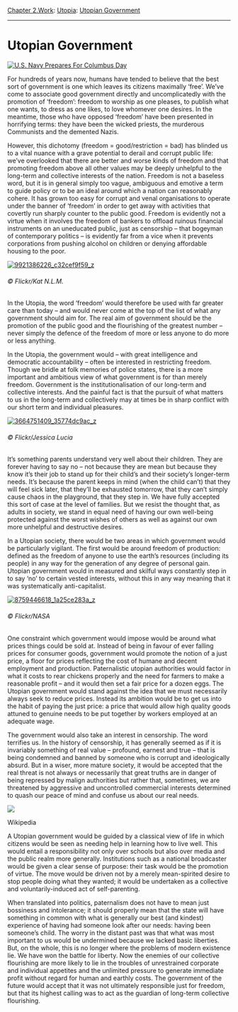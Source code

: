 [Chapter 2.Work](https://www.theschooloflife.com/thebookoflife/category/work/): [Utopia](https://www.theschooloflife.com/thebookoflife/category/work/utopia/): [Utopian Government](https://www.theschooloflife.com/thebookoflife/utopia-series-the-government-of-the-future/)

* * *

# Utopian Government

[![U.S. Navy Prepares For Columbus Day](https://www.theschooloflife.com/thebookoflife/wp-content/uploads/2014/10/statueliberty-1.jpg)](http://www.thebookoflife.org/wp-content/uploads/2014/10/statueliberty-1.jpg)

For hundreds of years now, humans have tended to believe that the best sort of government is one which leaves its citizens maximally ‘free’. We’ve come to associate good government directly and uncomplicatedly with the promotion of ‘freedom’: freedom to worship as one pleases, to publish what one wants, to dress as one likes, to love whomever one desires. In the meantime, those who have opposed ‘freedom’ have been presented in horrifying terms: they have been the wicked priests, the murderous Communists and the demented Nazis.

However, this dichotomy (freedom = good/restriction = bad) has blinded us to a vital nuance with a grave potential to derail and corrupt public life: we’ve overlooked that there are better and worse kinds of freedom and that promoting freedom above all other values may be deeply unhelpful to the long-term and collective interests of the nation. Freedom is not a baseless word, but it is in general simply too vague, ambiguous and emotive a term to guide policy or to be an ideal around which a nation can reasonably cohere. It has grown too easy for corrupt and venal organisations to operate under the banner of ‘freedom’ in order to get away with activities that covertly run sharply counter to the public good. Freedom is evidently not a virtue when it involves the freedom of bankers to offload ruinous financial instruments on an uneducated public, just as censorship – that bogeyman of contemporary politics – is evidently far from a vice when it prevents corporations from pushing alcohol on children or denying affordable housing to the poor.

[![9921386226_c32cef9f59_z](https://www.theschooloflife.com/thebookoflife/wp-content/uploads/2014/10/9921386226_c32cef9f59_z.jpg)](http://www.thebookoflife.org/wp-content/uploads/2014/10/9921386226_c32cef9f59_z.jpg)

###### © Flickr/Kat N.L.M.

In the Utopia, the word ‘freedom’ would therefore be used with far greater care than today – and would never come at the top of the list of what any government should aim for. The real aim of government should be the promotion of the public good and the flourishing of the greatest number – never simply the defence of the freedom of more or less anyone to do more or less anything.

In the Utopia, the government would – with great intelligence and democratic accountability – often be interested in restricting freedom. Though we bridle at folk memories of police states, there is a more important and ambitious view of what government is for than merely freedom. Government is the institutionalisation of our long-term and collective interests. And the painful fact is that the pursuit of what matters to us in the long-term and collectively may at times be in sharp conflict with our short term and individual pleasures.

[![3664751409_35774dc9ac_z](https://www.theschooloflife.com/thebookoflife/wp-content/uploads/2014/10/3664751409_35774dc9ac_z.jpg)](http://www.thebookoflife.org/wp-content/uploads/2014/10/3664751409_35774dc9ac_z.jpg)

###### © Flickr/Jessica Lucia

It’s something parents understand very well about their children. They are forever having to say no – not because they are mean but because they know it’s their job to stand up for their child’s and their society’s longer-term needs. It’s because the parent keeps in mind (when the child can’t) that they will feel sick later, that they’ll be exhausted tomorrow, that they can’t simply cause chaos in the playground, that they step in. We have fully accepted this sort of case at the level of families. But we resist the thought that, as adults in society, we stand in equal need of having our own well-being protected against the worst wishes of others as well as against our own more unhelpful and destructive desires.

In a Utopian society, there would be two areas in which government would be particularly vigilant. The first would be around freedom of production: defined as the freedom of anyone to use the earth’s resources (including its people) in any way for the generation of any degree of personal gain. Utopian government would in measured and skilful ways constantly step in to say ‘no’ to certain vested interests, without this in any way meaning that it was systematically anti-capitalist.

[![8759446618_1a25ce283a_z](https://www.theschooloflife.com/thebookoflife/wp-content/uploads/2014/10/8759446618_1a25ce283a_z.jpg)](http://www.thebookoflife.org/wp-content/uploads/2014/10/8759446618_1a25ce283a_z.jpg)

###### © Flickr/NASA

One constraint which government would impose would be around what prices things could be sold at. Instead of being in favour of ever falling prices for consumer goods, government would promote the notion of a just price, a floor for prices reflecting the cost of humane and decent employment and production. Paternalistic utopian authorities would factor in what it costs to rear chickens properly and the need for farmers to make a reasonable profit – and it would then set a fair price for a dozen eggs. The Utopian government would stand against the idea that we must necessarily always seek to reduce prices. Instead its ambition would be to get us into the habit of paying the just price: a price that would allow high quality goods attuned to genuine needs to be put together by workers employed at an adequate wage.

The government would also take an interest in censorship. The word terrifies us. In the history of censorship, it has generally seemed as if it is invariably something of real value – profound, earnest and true – that is being condemned and banned by someone who is corrupt and ideologically absurd. But in a wiser, more mature society, it would be accepted that the real threat is not always or necessarily that great truths are in danger of being repressed by malign authorities but rather that, sometimes, we are threatened by aggressive and uncontrolled commercial interests determined to quash our peace of mind and confuse us about our real needs.

 ![](https://www.theschooloflife.com/thebookoflife/wp-content/uploads/2014/10/School-education-learning-1750587-h-1024x742.jpg)

Wikipedia

A Utopian government would be guided by a classical view of life in which citizens would be seen as needing help in learning how to live well. This would entail a responsibility not only over schools but also over media and the public realm more generally. Institutions such as a national broadcaster would be given a clear sense of purpose: their task would be the promotion of virtue. The move would be driven not by a merely mean-spirited desire to stop people doing what they wanted; it would be undertaken as a collective and voluntarily-induced act of self-parenting.

When translated into politics, paternalism does not have to mean just bossiness and intolerance; it should properly mean that the state will have something in common with what is generally our best (and kindest) experience of having had someone look after our needs: having been someone’s child. The worry in the distant past was that what was most important to us would be undermined because we lacked basic liberties. But, on the whole, this is no longer where the problems of modern existence lie. We have won the battle for liberty. Now the enemies of our collective flourishing are more likely to lie in the troubles of unrestrained corporate and individual appetites and the unlimited pressure to generate immediate profit without regard for human and earthly costs. The government of the future would accept that it was not ultimately responsible just for freedom, but that its highest calling was to act as the guardian of long-term collective flourishing.
